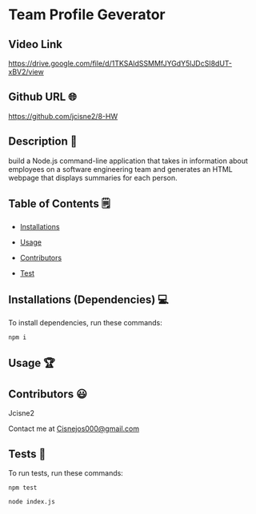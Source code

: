 # Team Profile Geverator

## Video Link

https://drive.google.com/file/d/1TKSAldSSMMfJYGdY5lJDcSI8dUT-xBV2/view

## Github URL 🌐

https://github.com/jcisne2/8-HW

## Description 📝

build a Node.js command-line application that takes in information about employees on a software engineering team and generates an HTML webpage that displays summaries for each person.


## Table of Contents 🗒

* [Installations](#dependencies)

* [Usage](#usage)



* [Contributors](#contributors)

* [Test](#test)


## Installations (Dependencies) 💻

To install dependencies, run these commands:

```
npm i
```


## Usage 🏆






## Contributors 😃

Jcisne2

Contact me at Cisnejos000@gmail.com


## Tests 🧪

To run tests, run these commands:

```
npm test
```
```
node index.js
```

